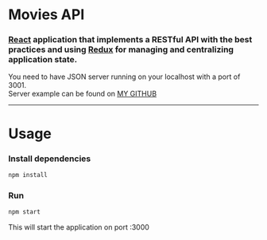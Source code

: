 # Movies API

### [React](https://react.dev/) application that implements a RESTful API with the best practices and using [Redux](https://redux.js.org/) for managing and centralizing application state.

You need to have JSON server running on your localhost with a port of 3001.<br/>
Server example can be found on [MY GITHUB](https://github.com/FraneCaleta/MoviesAPI-json-server)

---

# Usage

### Install dependencies

```bash
npm install
```

### Run

```bash
npm start
```

This will start the application on port :3000
